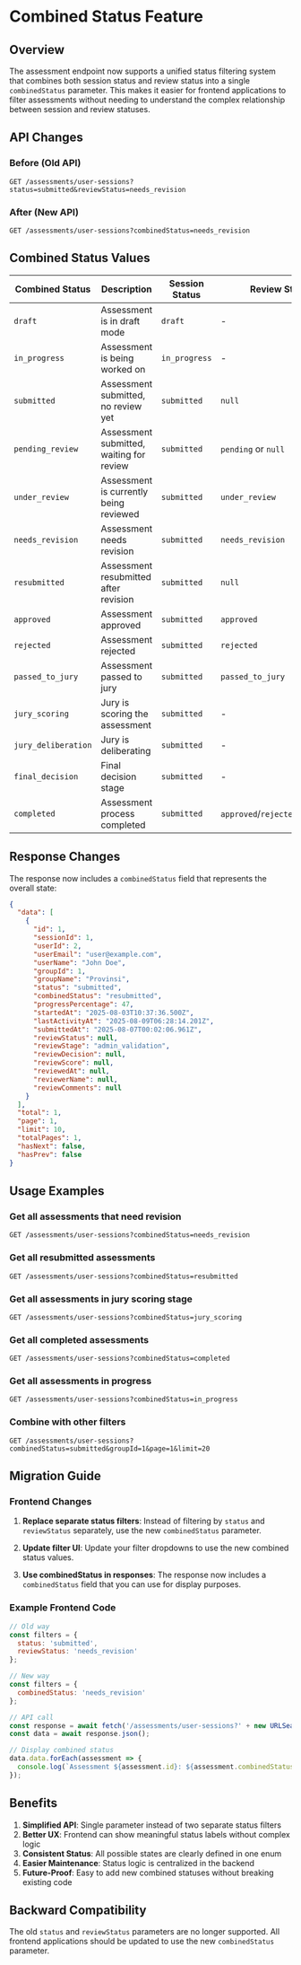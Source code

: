 # Combined Status Feature

## Overview

The assessment endpoint now supports a unified status filtering system that combines both session status and review status into a single `combinedStatus` parameter. This makes it easier for frontend applications to filter assessments without needing to understand the complex relationship between session and review statuses.

## API Changes

### Before (Old API)
```http
GET /assessments/user-sessions?status=submitted&reviewStatus=needs_revision
```

### After (New API)
```http
GET /assessments/user-sessions?combinedStatus=needs_revision
```

## Combined Status Values

| Combined Status | Description | Session Status | Review Status | Review Stage |
|----------------|-------------|----------------|---------------|--------------|
| `draft` | Assessment is in draft mode | `draft` | - | - |
| `in_progress` | Assessment is being worked on | `in_progress` | - | - |
| `submitted` | Assessment submitted, no review yet | `submitted` | `null` | - |
| `pending_review` | Assessment submitted, waiting for review | `submitted` | `pending` or `null` | - |
| `under_review` | Assessment is currently being reviewed | `submitted` | `under_review` | - |
| `needs_revision` | Assessment needs revision | `submitted` | `needs_revision` | - |
| `resubmitted` | Assessment resubmitted after revision | `submitted` | `null` | - |
| `approved` | Assessment approved | `submitted` | `approved` | - |
| `rejected` | Assessment rejected | `submitted` | `rejected` | - |
| `passed_to_jury` | Assessment passed to jury | `submitted` | `passed_to_jury` | - |
| `jury_scoring` | Jury is scoring the assessment | `submitted` | - | `jury_scoring` |
| `jury_deliberation` | Jury is deliberating | `submitted` | - | `jury_deliberation` |
| `final_decision` | Final decision stage | `submitted` | - | `final_decision` |
| `completed` | Assessment process completed | `submitted` | `approved`/`rejected`/`completed` | - |

## Response Changes

The response now includes a `combinedStatus` field that represents the overall state:

```json
{
  "data": [
    {
      "id": 1,
      "sessionId": 1,
      "userId": 2,
      "userEmail": "user@example.com",
      "userName": "John Doe",
      "groupId": 1,
      "groupName": "Provinsi",
      "status": "submitted",
      "combinedStatus": "resubmitted",
      "progressPercentage": 47,
      "startedAt": "2025-08-03T10:37:36.500Z",
      "lastActivityAt": "2025-08-09T06:28:14.201Z",
      "submittedAt": "2025-08-07T00:02:06.961Z",
      "reviewStatus": null,
      "reviewStage": "admin_validation",
      "reviewDecision": null,
      "reviewScore": null,
      "reviewedAt": null,
      "reviewerName": null,
      "reviewComments": null
    }
  ],
  "total": 1,
  "page": 1,
  "limit": 10,
  "totalPages": 1,
  "hasNext": false,
  "hasPrev": false
}
```

## Usage Examples

### Get all assessments that need revision
```http
GET /assessments/user-sessions?combinedStatus=needs_revision
```

### Get all resubmitted assessments
```http
GET /assessments/user-sessions?combinedStatus=resubmitted
```

### Get all assessments in jury scoring stage
```http
GET /assessments/user-sessions?combinedStatus=jury_scoring
```

### Get all completed assessments
```http
GET /assessments/user-sessions?combinedStatus=completed
```

### Get all assessments in progress
```http
GET /assessments/user-sessions?combinedStatus=in_progress
```

### Combine with other filters
```http
GET /assessments/user-sessions?combinedStatus=submitted&groupId=1&page=1&limit=20
```

## Migration Guide

### Frontend Changes

1. **Replace separate status filters**: Instead of filtering by `status` and `reviewStatus` separately, use the new `combinedStatus` parameter.

2. **Update filter UI**: Update your filter dropdowns to use the new combined status values.

3. **Use combinedStatus in responses**: The response now includes a `combinedStatus` field that you can use for display purposes.

### Example Frontend Code

```javascript
// Old way
const filters = {
  status: 'submitted',
  reviewStatus: 'needs_revision'
};

// New way
const filters = {
  combinedStatus: 'needs_revision'
};

// API call
const response = await fetch('/assessments/user-sessions?' + new URLSearchParams(filters));
const data = await response.json();

// Display combined status
data.data.forEach(assessment => {
  console.log(`Assessment ${assessment.id}: ${assessment.combinedStatus}`);
});
```

## Benefits

1. **Simplified API**: Single parameter instead of two separate status filters
2. **Better UX**: Frontend can show meaningful status labels without complex logic
3. **Consistent Status**: All possible states are clearly defined in one enum
4. **Easier Maintenance**: Status logic is centralized in the backend
5. **Future-Proof**: Easy to add new combined statuses without breaking existing code

## Backward Compatibility

The old `status` and `reviewStatus` parameters are no longer supported. All frontend applications should be updated to use the new `combinedStatus` parameter.
